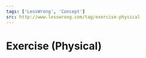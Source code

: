 ```yaml
---
tags: ['LessWrong', 'Concept']
src: http://www.lesswrong.com/tag/exercise-physical
---
```


# Exercise (Physical)
